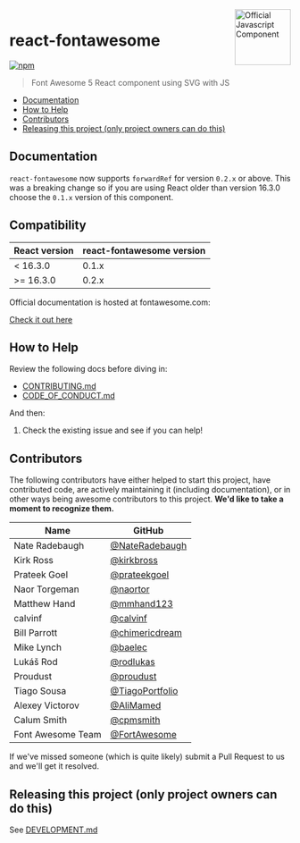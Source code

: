 <a href="https://fontawesome.com">
  <img align="right" width="100" height="100" alt="Official Javascript Component" src="https://img.fortawesome.com/349cfdf6/official-javascript-component.svg">
</a>

# react-fontawesome

[![npm](https://img.shields.io/npm/v/@fortawesome/react-fontawesome.svg?style=flat-square)](https://www.npmjs.com/package/@fortawesome/react-fontawesome)

> Font Awesome 5 React component using SVG with JS

<!-- toc -->

- [Documentation](#documentation)
- [How to Help](#how-to-help)
- [Contributors](#contributors)
- [Releasing this project (only project owners can do this)](#releasing-this-project-only-project-owners-can-do-this)

<!-- tocstop -->

## Documentation

`react-fontawesome` now supports `forwardRef` for version `0.2.x` or above. This was a breaking change so if you are using React older than version 16.3.0 choose the `0.1.x` version of this component.

## Compatibility
| React version | react-fontawesome version |
| - | - |
| < 16.3.0 | 0.1.x |
| >= 16.3.0 | 0.2.x |

Official documentation is hosted at fontawesome.com:

[Check it out here](https://fontawesome.com/v6/docs/web/use-with/react/)

## How to Help

Review the following docs before diving in:

- [CONTRIBUTING.md](CONTRIBUTING.md)
- [CODE_OF_CONDUCT.md](CODE_OF_CONDUCT.md)

And then:

1.  Check the existing issue and see if you can help!

## Contributors

The following contributors have either helped to start this project, have contributed
code, are actively maintaining it (including documentation), or in other ways
being awesome contributors to this project. **We'd like to take a moment to recognize them.**

| Name              | GitHub                                                    |
| ----------------- | --------------------------------------------------------- |
| Nate Radebaugh    | [@NateRadebaugh](https://github.com/NateRadebaugh)        |
| Kirk Ross         | [@kirkbross](https://github.com/kirkbross)                |
| Prateek Goel      | [@prateekgoel](https://github.com/prateekgoel)            |
| Naor Torgeman     | [@naortor](https://github.com/naortor)                    |
| Matthew Hand      | [@mmhand123](https://github.com/mmhand123)                |
| calvinf           | [@calvinf](https://github.com/calvinf)                    |
| Bill Parrott      | [@chimericdream](https://github.com/chimericdream)        |
| Mike Lynch        | [@baelec](https://github.com/baelec)                      |
| Lukáš Rod         | [@rodlukas](https://github.com/rodlukas)                  |
| Proudust          | [@proudust](https://github.com/proudust)                  |
| Tiago Sousa       | [@TiagoPortfolio](https://github.com/TiagoPortfolio)      |
| Alexey Victorov   | [@AliMamed](https://github.com/AliMamed)                  |
| Calum Smith       | [@cpmsmith](https://github.com/cpmsmith)                  |
| Font Awesome Team | [@FortAwesome](https://github.com/orgs/FortAwesome/people)|

If we've missed someone (which is quite likely) submit a Pull Request to us and we'll get it resolved.

## Releasing this project (only project owners can do this)

See [DEVELOPMENT.md](DEVELOPMENT.md#release)
